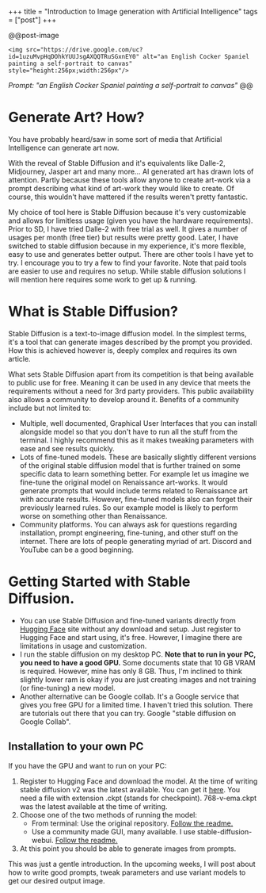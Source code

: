 +++
title = "Introduction to Image generation with Artificial Intelligence"
tags = ["post"]
+++

@@post-image
~~~
<img src="https://drive.google.com/uc?id=1uzuMvpHqDOhkYUUJsgAXQQTRuSGxnEY0" alt="an English Cocker Spaniel painting a self-portrait to canvas"  style="height:256px;width:256px"/>
~~~
*Prompt: "an English Cocker Spaniel painting a self-portrait to canvas"*
@@

# Generate Art? How?

You have probably heard/saw in some sort of media that Artificial Intelligence can generate art now.

With the reveal of Stable Diffusion and it's equivalents like Dalle-2, Midjourney, Jasper art and many more... AI generated art has drawn lots of attention. Partly because these tools allow anyone to create art-work via a prompt describing what kind of art-work they would like to create. Of course, this wouldn't have mattered if the results weren't pretty fantastic.

My choice of tool here is Stable Diffusion because it's very customizable and allows for limitless usage (given you have the hardware requirements). Prior to SD, I have tried Dalle-2 with free trial as well. It gives a number of usages per month (free tier) but results were pretty good. Later, I have switched to stable diffusion because in my experience, it's more flexible, easy to use and generates better output. There are other tools I have yet to try. I encourage you to try a few to find your favorite. Note that paid tools are easier to use and requires no setup. While stable diffusion solutions I will mention here requires some work to get up & running.

# What is Stable Diffusion?

Stable Diffusion is a text-to-image diffusion model. In the simplest terms, it's a tool that can generate images described by the prompt you provided. How this is achieved however is, deeply complex and requires its own article.

What sets Stable Diffusion apart from its competition is that being available to public use for free. Meaning it can be used in any device that meets the requirements without a need for 3rd party providers. This public availability also allows a community to develop around it. Benefits of a community include but not limited to:
* Multiple, well documented, Graphical User Interfaces that you can install alongside model so that you don't have to run all the stuff from the terminal. I highly recommend this as it makes tweaking parameters with ease and see results quickly.
* Lots of fine-tuned models. These are basically slightly different versions of the original stable diffusion model that is further trained on some specific data to learn something better. For example let us imagine we fine-tune the original model on Renaissance art-works. It would generate prompts that would include terms related to Renaissance art with accurate results. However, fine-tuned models also can forget their previously learned rules. So our example model is likely to perform worse on something other than Renaissance.
* Community platforms. You can always ask for questions regarding installation, prompt engineering, fine-tuning, and other stuff on the internet. There are lots of people generating myriad of art. Discord and YouTube can be a good beginning.

# Getting Started with Stable Diffusion.

* You can use Stable Diffusion and fine-tuned variants directly from [Hugging Face](https://huggingface.co/stabilityai/stable-diffusion-2) site without any download and setup. Just register to Hugging Face and start using, it's free. However, I imagine there are limitations in usage and customization.
* I run the stable diffusion on my desktop PC. **Note that to run in your PC, you need to have a good GPU.** Some documents state that 10 GB VRAM is required. However, mine has only 8 GB. Thus, I'm inclined to think slightly lower ram is okay if you are just creating images and not training (or fine-tuning) a new model.
* Another alternative can be Google collab. It's a Google service that gives you free GPU for a limited time. I haven't tried this solution. There are tutorials out there that you can try. Google "stable diffusion on Google Collab".

## Installation to your own PC

If you have the GPU and want to run on your PC:
1.  Register to Hugging Face and download the model. At the time of writing stable diffusion v2 was the latest available. You can get it [here](https://huggingface.co/stabilityai/stable-diffusion-2). You need a file with extension .ckpt (stands for checkpoint). 768-v-ema.ckpt was the latest available at the time of writing.
2. Choose one of the two methods of running the model:
    * From terminal: Use the original repository. [Follow the readme.](https://github.com/Stability-AI/stablediffusion#stable-diffusion-version-2)
    * Use a community made GUI, many available. I use stable-diffusion-webui. [Follow the readme.](https://github.com/AUTOMATIC1111/stable-diffusion-webui#installation-and-running)
3. At this point you should be able to generate images from prompts.


This was just a gentle introduction. In the upcoming weeks, I will post about how to write good prompts, tweak parameters and use variant models to get our desired output image.
